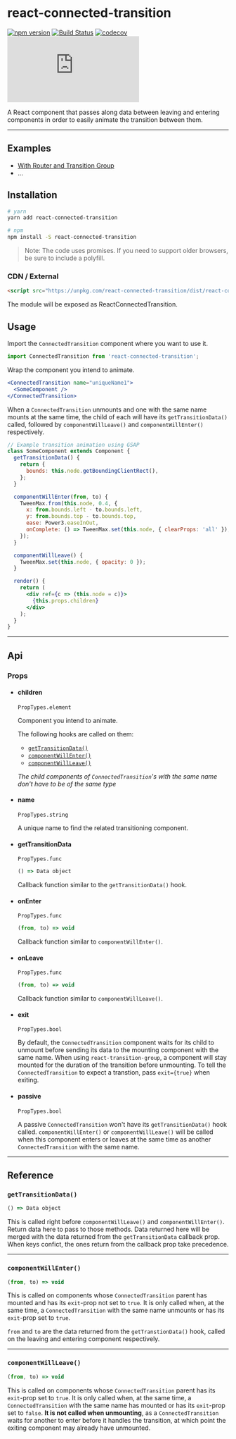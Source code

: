 # react-connected-transition

[![npm version](https://badge.fury.io/js/react-connected-transition.svg)](https://badge.fury.io/js/react-connected-transition)
[![Build Status](https://travis-ci.org/onnovisser/react-connected-transition.svg?branch=master)](https://travis-ci.org/onnovisser/react-connected-transition)
[![codecov](https://codecov.io/gh/onnovisser/react-connected-transition/branch/master/graph/badge.svg)](https://codecov.io/gh/onnovisser/react-connected-transition)
![gzip size](http://img.badgesize.io/https://unpkg.com/react-connected-transition/dist/react-connected-transition.js?compression=gzip&label=gzip%20size)

A React component that passes along data between leaving and entering components in order to easily animate the transition between them.

* * *

## Examples

* [With Router and Transition Group](https://codesandbox.io/s/z0332v19m)
* ...


## Installation

```bash
# yarn
yarn add react-connected-transition

# npm
npm install -S react-connected-transition
```

> Note: The code uses promises. If you need to support older browsers, be sure to include a polyfill.

### CDN / External
```html
<script src="https://unpkg.com/react-connected-transition/dist/react-connected-transition.umd.js"></script>
```
The module will be exposed as ReactConnectedTransition.

## Usage

Import the `ConnectedTransition` component where you want to use it.

```js
import ConnectedTransition from 'react-connected-transition';
```

Wrap the component you intend to animate.

```jsx
<ConnectedTransition name="uniqueName1">
  <SomeComponent />
</ConnectedTransition>
```

When a `ConnectedTransition` unmounts and one with the same name mounts at the same time, the child of each will have its `getTransitionData()` called, followed by `componentWillLeave()` and `componentWillEnter()` respectively.


```jsx
// Example transition animation using GSAP
class SomeComponent extends Component {
  getTransitionData() {
    return {
      bounds: this.node.getBoundingClientRect(),
    };
  }

  componentWillEnter(from, to) {
    TweenMax.from(this.node, 0.4, {
      x: from.bounds.left - to.bounds.left,
      y: from.bounds.top - to.bounds.top,
      ease: Power3.easeInOut,
      onComplete: () => TweenMax.set(this.node, { clearProps: 'all' }),
    });
  }

  componentWillLeave() {
    TweenMax.set(this.node, { opacity: 0 });
  }

  render() {
    return (
      <div ref={c => (this.node = c)}>
        {this.props.children}
      </div>
    );
  }
}
```

* * *

## Api

### Props

* #### children
  `PropTypes.element`
  
  Component you intend to animate.

  The following hooks are called on them:

   - [`getTransitionData()`](#gettransitiondata)
   - [`componentWillEnter()`](#componentwillenter) 
   - [`componentWillLeave()`](#componentwillleave)

  *The child components of `ConnectedTransition`'s with the same name don't have to be of the same type*

* #### name
  
  `PropTypes.string`

  A unique name to find the related transitioning component.

* #### getTransitionData
  
  `PropTypes.func`

  ```js
  () => Data object
  ```

  Callback function similar to the `getTransitionData()` hook.

* #### onEnter
  
  `PropTypes.func`

  ```js
  (from, to) => void
  ```

  Callback function similar to `componentWillEnter()`.

* #### onLeave
  
  `PropTypes.func`

  ```js
  (from, to) => void
  ```

  Callback function similar to `componentWillLeave()`.

* #### exit
  
  `PropTypes.bool`

  By default, the `ConnectedTransition` component waits for its child to unmount before sending its data to the mounting component with the same name. When using `react-transition-group`, a component will stay mounted for the duration of the transition before unmounting. To tell the `ConnectedTransition` to expect a transtion, pass `exit={true}` when exiting.

* #### passive
  
  `PropTypes.bool`

  A passive `ConnectedTransition` won't have its `getTransitionData()` hook called. `componentWillEnter()` or `componentWillLeave()` will be called when this component enters or leaves at the same time as another `ConnectedTransition` with the same name.

* * *

## Reference

### `getTransitionData()`

```js
() => Data object
```

This is called right before `componentWillLeave()` and `componentWillEnter()`. Return data here to pass to those methods. Data returned here will be merged with the data returned from the `getTransitionData` callback prop. When keys confict, the ones return from the callback prop take precedence.

* * *

### `componentWillEnter()`

```js
(from, to) => void
```

This is called on components whose `ConnectedTransition` parent has mounted and has its `exit`-prop not set to `true`. It is only called when, at the same time, a `ConnectedTransition` with the same name unmounts or has its `exit`-prop set to `true`.

`from` and `to` are the data returned from the `getTranstionData()` hook, called on the leaving and entering component respectively.

* * *

### `componentWillLeave()`

```js
(from, to) => void
```

This is called on components whose `ConnectedTransition` parent has its `exit`-prop set to `true`. It is only called when, at the same time, a `ConnectedTransition` with the same name has mounted or has its `exit`-prop set to `false`. **It is not called when unmounting**, as a `ConnectedTransition` waits for another to enter before it handles the transition, at which point the exiting component may already have unmounted.
